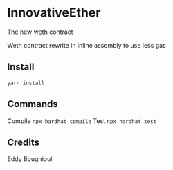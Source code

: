 # InnovativeEther
The new weth contract 

Weth contract rewrite in inline assembly to use less gas

## Install
`yarn install`

## Commands
Compile
`npx hardhat compile`
Test
`npx hardhat test`

## Credits 
Eddy Boughioul